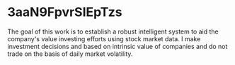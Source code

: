 # 3aaN9FpvrSIEpTzs
The goal of this work is to establish a robust intelligent system to aid the company's value investing efforts using stock market data. I make investment decisions and based on intrinsic value of companies and do not trade on the basis of daily market volatility.
